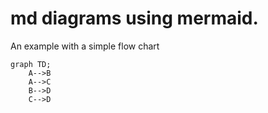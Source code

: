 # md diagrams using mermaid. 
An example with a simple flow chart
```mermaid
graph TD;
    A-->B
    A-->C
    B-->D
    C-->D
```
